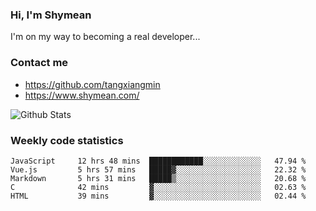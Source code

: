 ### Hi, I'm Shymean

I'm on my way to becoming a real developer...

### Contact me

- <https://github.com/tangxiangmin>
- <https://www.shymean.com/>

![Github Stats](https://github-readme-stats.vercel.app/api?username=tangxiangmin&show_icons=true&theme=dark)


###  Weekly code statistics

<!--START_SECTION:waka-->

```text
JavaScript     12 hrs 48 mins  ████████████░░░░░░░░░░░░░   47.94 %
Vue.js         5 hrs 57 mins   █████▓░░░░░░░░░░░░░░░░░░░   22.32 %
Markdown       5 hrs 31 mins   █████▒░░░░░░░░░░░░░░░░░░░   20.68 %
C              42 mins         ▓░░░░░░░░░░░░░░░░░░░░░░░░   02.63 %
HTML           39 mins         ▓░░░░░░░░░░░░░░░░░░░░░░░░   02.44 %
```

<!--END_SECTION:waka-->